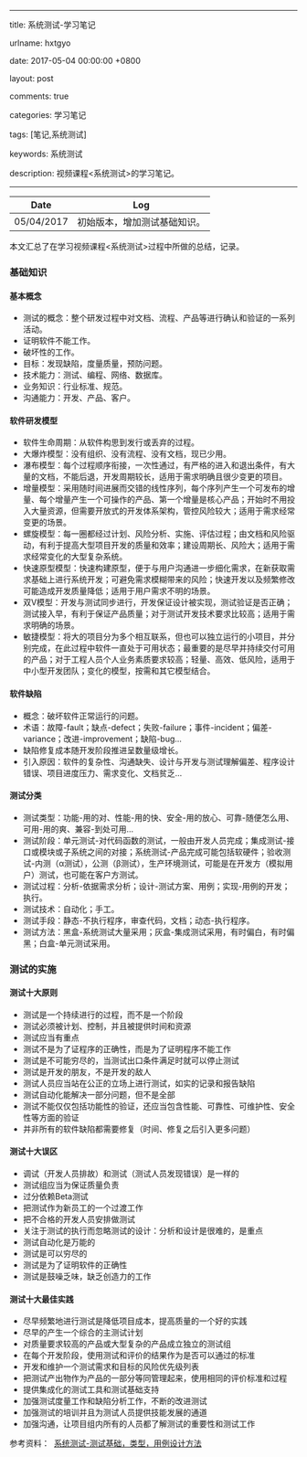 
---

title: 系统测试-学习笔记

urlname: hxtgyo

date: 2017-05-04 00:00:00 +0800

layout: post

comments: true

categories: 学习笔记

tags: [笔记,系统测试]

keywords: 系统测试

description: 视频课程&lt;系统测试&gt;的学习笔记。

---


| Date | Log |
| :---: | :---: |
| 05/04/2017 | 初始版本，增加测试基础知识。 |


本文汇总了在学习视频课程<系统测试>过程中所做的总结，记录。<br />
<a name="8453e91e"></a>
### 基础知识

<a name="e2d6d0e3"></a>
#### 基本概念

- 测试的概念：整个研发过程中对文档、流程、产品等进行确认和验证的一系列活动。
- 证明软件不能工作。
- 破坏性的工作。
- 目标：发现缺陷，度量质量，预防问题。
- 技术能力：测试、编程、网络、数据库。
- 业务知识：行业标准、规范。
- 沟通能力：开发、产品、客户。


<a name="0705b877"></a>
#### 软件研发模型

- 软件生命周期：从软件构思到发行或丢弃的过程。
- 大爆炸模型：没有组织、没有流程、没有文档，现已少用。
- 瀑布模型：每个过程顺序衔接，一次性通过，有严格的进入和退出条件，有大量的文档，不能后退，开发周期较长，适用于需求明确且很少变更的项目。
- 增量模型：采用随时间进展而交错的线性序列，每个序列产生一个可发布的增量、每个增量产生一个可操作的产品、第一个增量是核心产品；开始时不用投入大量资源，但需要开放式的开发体系架构，管控风险较大；适用于需求经常变更的场景。
- 螺旋模型：每一圈都经过计划、风险分析、实施、评估过程；由文档和风险驱动，有利于提高大型项目开发的质量和效率；建设周期长、风险大；适用于需求经常变化的大型复杂系统。
- 快速原型模型：快速构建原型，便于与用户沟通进一步细化需求，在新获取需求基础上进行系统开发；可避免需求模糊带来的风险；快速开发以及频繁修改可能造成开发质量降低；适用于用户需求不明的场景。
- 双V模型：开发与测试同步进行，开发保证设计被实现，测试验证是否正确；测试接入早，有利于保证产品质量；对于测试开发技术要求比较高；适用于需求明确的场景。
- 敏捷模型：将大的项目分为多个相互联系，但也可以独立运行的小项目，并分别完成，在此过程中软件一直处于可用状态；最重要的是尽早并持续交付可用的产品；对于工程人员个人业务素质要求较高；轻量、高效、低风险，适用于中小型开发团队；变化的模型，按需和其它模型结合。


<a name="663e8f15"></a>
#### 软件缺陷

- 概念：破坏软件正常运行的问题。
- 术语：故障-fault；缺点-defect；失败-failure；事件-incident；偏差-variance；改进-improvement；缺陷-bug...
- 缺陷修复成本随开发阶段推进呈数量级增长。
- 引入原因：软件的复杂性、沟通缺失、设计与开发与测试理解偏差、程序设计错误、项目进度压力、需求变化、文档贫乏...


<a name="527628b9"></a>
#### 测试分类

- 测试类型：功能-用的对、性能-用的快、安全-用的放心、可靠-随便怎么用、可用-用的爽、兼容-到处可用...
- 测试阶段：单元测试-对代码函数的测试，一般由开发人员完成；集成测试-接口或模块或子系统之间的对接；系统测试-产品完成可能包括软硬件；验收测试-内测（α测试），公测（β测试），生产环境测试，可能是在开发方（模拟用户）测试，也可能在客户方测试。
- 测试过程：分析-依据需求分析；设计-测试方案、用例；实现-用例的开发；执行。
- 测试技术：自动化；手工。
- 测试手段：静态-不执行程序，审查代码，文档；动态-执行程序。
- 测试方法：黑盒-系统测试大量采用；灰盒-集成测试采用，有时偏白，有时偏黑；白盒-单元测试采用。


<a name="d4ec14ac"></a>
### 测试的实施


<a name="8818f2af"></a>
#### 测试十大原则

- 测试是一个持续进行的过程，而不是一个阶段
- 测试必须被计划、控制，并且被提供时间和资源
- 测试应当有重点
- 测试不是为了证程序的正确性，而是为了证明程序不能工作
- 测试是不可能穷尽的，当测试出口条件满足时就可以停止测试
- 测试是开发的朋友，不是开发的敌人
- 测试人员应当站在公正的立场上进行测试，如实的记录和报告缺陷
- 测试自动化能解决一部分问题，但不是全部
- 测试不能仅仅包括功能性的验证，还应当包含性能、可靠性、可维护性、安全性等方面的验证
- 并非所有的软件缺陷都需要修复（时间、修复之后引入更多问题）


<a name="5d63c027"></a>
#### 测试十大误区

- 调试（开发人员排故）和测试（测试人员发现错误）是一样的
- 测试组应当为保证质量负责
- 过分依赖Beta测试
- 把测试作为新员工的一个过渡工作
- 把不合格的开发人员安排做测试
- 关注于测试的执行而忽略测试的设计：分析和设计是很难的，是重点
- 测试自动化是万能的
- 测试是可以穷尽的
- 测试是为了证明软件的正确性
- 测试是鼓噪乏味，缺乏创造力的工作


<a name="0025b974"></a>
#### 测试十大最佳实践

- 尽早频繁地进行测试是降低项目成本，提高质量的一个好的实践
- 尽早的产生一个综合的主测试计划
- 对质量要求较高的产品或大型复杂的产品成立独立的测试组
- 在每个开发阶段，使用测试和评价的结果作为是否可以通过的标准
- 开发和维护一个测试需求和目标的风险优先级列表
- 把测试产出物作为产品的一部分等同管理起来，使用相同的评价标准和过程
- 提供集成化的测试工具和测试基础支持
- 加强测试度量工作和缺陷分析工作，不断的改进测试
- 加强测试的培训并且为测试人员提供技能发展的通道
- 加强沟通，让项目组内所有的人员都了解测试的重要性和测试工作

参考资料：  [系统测试-测试基础，类型，用例设计方法](http://study.163.com/course/courseMain.htm?courseId=1003097001)


